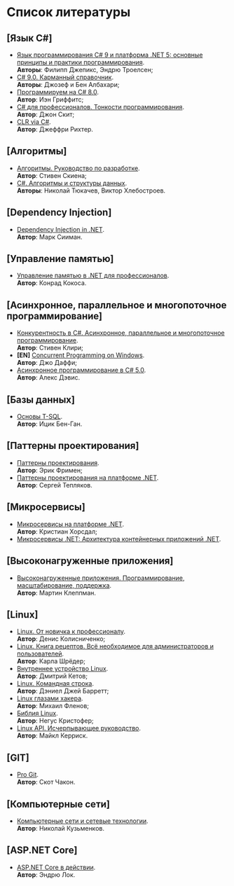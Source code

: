 # Список литературы

## [Язык C#]

- [Язык программирования C# 9 и платформа .NET 5: основные принципы и практики программирования](/books/basic_principles_and_practices_of_programming.pdf).    
  **Авторы**: Филипп Джепикс, Эндрю Троелсен;
- [C# 9.0. Карманный справочник](/books/csharp_9_pocket_guide.pdf).    
  **Авторы**: Джозеф и Бен Албахари;
- [Программируем на C# 8.0](/books/programming_in_csharp.pdf).    
  **Автор**: Иэн Гриффитс;
- [C# для профессионалов. Тонкости программирования](/books/csharp_for_professionals.pdf).    
  **Автор**: Джон Скит;
- [CLR via C#](/books/clr_via_csharp.pdf).    
  **Автор**: Джеффри Рихтер.

## [Алгоритмы]

- [Алгоритмы. Руководство по разработке](/books/development_guide_of_algorithms.pdf).    
  **Автор**: Стивен Скиена;
- [C#. Алгоритмы и структуры данных](/books/algorithms_and_data_structures.pdf).    
  **Авторы**: Николай Тюкачев, Виктор Хлебостроев.

## [Dependency Injection]

- [Dependency Injection in .NET](/books/dependency_injection_in_dotnet.pdf).    
  **Автор**: Марк Сииман.

## [Управление памятью]

- [Управление памятью в .NET для профессионалов](/books/memory_management_in_dotnet_for_professionals.pdf).    
  **Автор**: Конрад Кокоса.

## [Асинхронное, параллельное и многопоточное программирование]

- [Конкурентность в C#. Асинхронное, параллельное и многопоточное программирование](/books/competitiveness_in_csharp.pdf).    
  **Автор**: Стивен Клири;
- **[EN]** [Concurrent Programming on Windows](/books/concurrent_programming_on_windows.pdf).    
  **Автор**: Джо Даффи;
- [Асинхронное программирование в C# 5.0](/books/async_in_csharp.pdf).    
  **Автор**: Алекс Дэвис.

## [Базы данных]

- [Основы T-SQL](/books/basics_of_transact_sql.pdf).    
  **Автор**: Ицик Бен-Ган.

## [Паттерны проектирования]

- [Паттерны проектирования](/books/design_patterns.pdf).    
  **Автор**: Эрик Фримен;
- [Паттерны проектирования на платформе .NET](/books/design_patterns_on_platform_dotnet.pdf).    
  **Автор**: Сергей Тепляков.

## [Микросервисы]

- [Микросервисы на платформе .NET](/books/microservices_on_platform_dotnet.pdf).    
  **Автор**: Кристиан Хорсдал;
- [Микросервисы .NET: Архитектура контейнерных приложений .NET](https://learn.microsoft.com/ru-ru/dotnet/architecture/microservices/).

## [Высоконагруженные приложения]

- [Высоконагруженные приложения. Программирование, масштабирование, поддержка](/books/highly_loaded_applications.pdf).    
  **Автор**: Мартин Клеппман.

## [Linux]

- [Linux. От новичка к профессионалу](/books/linux_from_beginner_to_professional.pdf).    
  **Автор**: Денис Колисниченко;
- [Linux. Книга рецептов. Всё необходимое для администраторов и пользователей](/books/linux_recipe_book.pdf).    
  **Автор**: Карла Шрёдер;
- [Внутреннее устройство Linux](/books/internal_structure_of_linux.pdf).    
  **Автор**: Дмитрий Кетов;
- [Linux. Командная строка](/books/linux_command_line.pdf).    
  **Автор**: Дэниел Джей Барретт;
- [Linux глазами хакера](/books/linux_through_the_eyes_of_hacker.pdf).    
  **Автор**: Михаил Фленов;
- [Библия Linux](/books/linux_bible.pdf).    
  **Автор**: Негус Кристофер;
- [Linux API. Исчерпывающее руководство](/books/linux_api_comprehensive_guide.pdf).    
  **Автор**: Майкл Керриск.
  
## [GIT]

- [Pro Git](/books/pro_git.pdf).    
  **Автор**: Скот Чакон.

## [Компьютерные сети]

- [Компьютерные сети и сетевые технологии](/books/computer_networks_and_network_technologies.pdf).    
  **Автор**: Николай Кузьменков.

## [ASP.NET Core]

- [ASP.NET Core в действии](/books/asp_dotnet_core_in_action.pdf).    
  **Автор**: Эндрю Лок.
